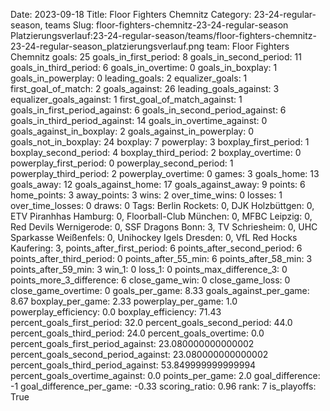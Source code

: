 Date: 2023-09-18
Title: Floor Fighters Chemnitz
Category: 23-24-regular-season, teams
Slug: floor-fighters-chemnitz-23-24-regular-season
Platzierungsverlauf:23-24-regular-season/teams/floor-fighters-chemnitz-23-24-regular-season_platzierungsverlauf.png
team: Floor Fighters Chemnitz
goals: 25
goals_in_first_period: 8
goals_in_second_period: 11
goals_in_third_period: 6
goals_in_overtime: 0
goals_in_boxplay: 1
goals_in_powerplay: 0
leading_goals: 2
equalizer_goals: 1
first_goal_of_match: 2
goals_against: 26
leading_goals_against: 3
equalizer_goals_against: 1
first_goal_of_match_against: 1
goals_in_first_period_against: 6
goals_in_second_period_against: 6
goals_in_third_period_against: 14
goals_in_overtime_against: 0
goals_against_in_boxplay: 2
goals_against_in_powerplay: 0
goals_not_in_boxplay: 24
boxplay: 7
powerplay: 3
boxplay_first_period: 1
boxplay_second_period: 4
boxplay_third_period: 2
boxplay_overtime: 0
powerplay_first_period: 0
powerplay_second_period: 1
powerplay_third_period: 2
powerplay_overtime: 0
games: 3
goals_home: 13
goals_away: 12
goals_against_home: 17
goals_against_away: 9
points: 6
home_points: 3
away_points: 3
wins: 2
over_time_wins: 0
losses: 1
over_time_losses: 0
draws: 0
Tags:  Berlin Rockets: 0,  DJK Holzbüttgen: 0,  ETV Piranhhas Hamburg: 0,  Floorball-Club München: 0,  MFBC Leipzig: 0,  Red Devils Wernigerode: 0,  SSF Dragons Bonn: 3,  TV Schriesheim: 0,  UHC Sparkasse Weißenfels: 0,  Unihockey Igels Dresden: 0,  VfL Red Hocks Kaufering: 3,
points_after_first_period: 6
points_after_second_period: 6
points_after_third_period: 0
points_after_55_min: 6
points_after_58_min: 3
points_after_59_min: 3
win_1: 0
loss_1: 0
points_max_difference_3: 0
points_more_3_difference: 6
close_game_win: 0
close_game_loss: 0
close_game_overtime: 0
goals_per_game: 8.33
goals_against_per_game: 8.67
boxplay_per_game: 2.33
powerplay_per_game: 1.0
powerplay_efficiency: 0.0
boxplay_efficiency: 71.43
percent_goals_first_period: 32.0
percent_goals_second_period: 44.0
percent_goals_third_period: 24.0
percent_goals_overtime: 0.0
percent_goals_first_period_against: 23.080000000000002
percent_goals_second_period_against: 23.080000000000002
percent_goals_third_period_against: 53.849999999999994
percent_goals_overtime_against: 0.0
points_per_game: 2.0
goal_difference: -1
goal_difference_per_game: -0.33
scoring_ratio: 0.96
rank: 7
is_playoffs: True
